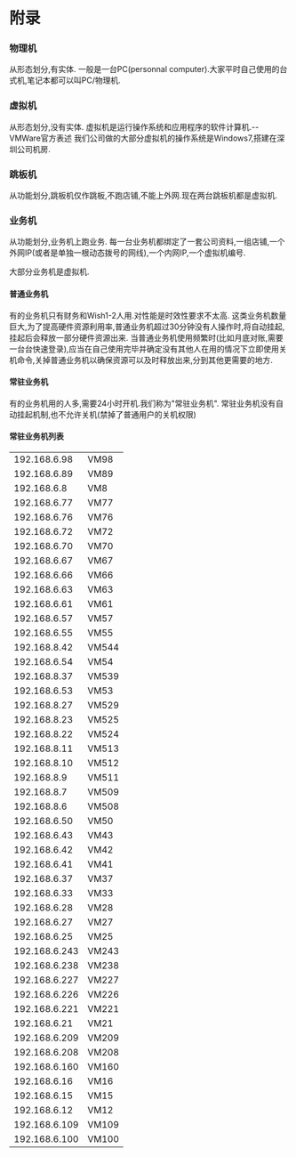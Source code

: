 # 附录

### 物理机
从形态划分,有实体.
一般是一台PC(personnal computer).大家平时自己使用的台式机,笔记本都可以叫PC/物理机.

### 虚拟机
从形态划分,没有实体.
虚拟机是运行操作系统和应用程序的软件计算机.--VMWare官方表述
我们公司做的大部分虚拟机的操作系统是Windows7,搭建在深圳公司机房.

### 跳板机
从功能划分,跳板机仅作跳板,不跑店铺,不能上外网.现在两台跳板机都是虚拟机.

### 业务机
从功能划分,业务机上跑业务.
每一台业务机都绑定了一套公司资料,一组店铺,一个外网IP(或者是单独一根动态拨号的网线),一个内网IP,一个虚拟机编号.

大部分业务机是虚拟机.

#### 普通业务机
有的业务机只有财务和Wish1-2人用.对性能是时效性要求不太高.
这类业务机数量巨大,为了提高硬件资源利用率,普通业务机超过30分钟没有人操作时,将自动挂起,挂起后会释放一部分硬件资源出来.
当普通业务机使用频繁时(比如月底对账,需要一台台快速登录),应当在自己使用完毕并确定没有其他人在用的情况下立即使用关机命令,关掉普通业务机以确保资源可以及时释放出来,分到其他更需要的地方.


#### 常驻业务机
有的业务机用的人多,需要24小时开机.我们称为"常驻业务机".
常驻业务机没有自动挂起机制,也不允许关机(禁掉了普通用户的关机权限)


#### 常驻业务机列表
<table>
	<tr><td>192.168.6.98</td><td>VM98</td></tr>
	<tr><td>192.168.6.89</td><td>VM89</td></tr>
	<tr><td>192.168.6.8</td><td>VM8</td></tr>
	<tr><td>192.168.6.77</td><td>VM77</td></tr>
	<tr><td>192.168.6.76</td><td>VM76</td></tr>
	<tr><td>192.168.6.72</td><td>VM72</td></tr>
	<tr><td>192.168.6.70</td><td>VM70</td></tr>
	<tr><td>192.168.6.67</td><td>VM67</td></tr>
	<tr><td>192.168.6.66</td><td>VM66</td></tr>
	<tr><td>192.168.6.63</td><td>VM63</td></tr>
	<tr><td>192.168.6.61</td><td>VM61</td></tr>
	<tr><td>192.168.6.57</td><td>VM57</td></tr>
	<tr><td>192.168.6.55</td><td>VM55</td></tr>
	<tr><td>192.168.8.42</td><td>VM544</td></tr>
	<tr><td>192.168.6.54</td><td>VM54</td></tr>
	<tr><td>192.168.8.37</td><td>VM539</td></tr>
	<tr><td>192.168.6.53</td><td>VM53</td></tr>
	<tr><td>192.168.8.27</td><td>VM529</td></tr>
	<tr><td>192.168.8.23</td><td>VM525</td></tr>
	<tr><td>192.168.8.22</td><td>VM524</td></tr>
	<tr><td>192.168.8.11</td><td>VM513</td></tr>
	<tr><td>192.168.8.10</td><td>VM512</td></tr>
	<tr><td>192.168.8.9</td><td>VM511</td></tr>
	<tr><td>192.168.8.7</td><td>VM509</td></tr>
	<tr><td>192.168.8.6</td><td>VM508</td></tr>
	<tr><td>192.168.6.50</td><td>VM50</td></tr>
	<tr><td>192.168.6.43</td><td>VM43</td></tr>
	<tr><td>192.168.6.42</td><td>VM42</td></tr>
	<tr><td>192.168.6.41</td><td>VM41</td></tr>
	<tr><td>192.168.6.37</td><td>VM37</td></tr>
	<tr><td>192.168.6.33</td><td>VM33</td></tr>
	<tr><td>192.168.6.28</td><td>VM28</td></tr>
	<tr><td>192.168.6.27</td><td>VM27</td></tr>
	<tr><td>192.168.6.25</td><td>VM25</td></tr>
	<tr><td>192.168.6.243</td><td>VM243</td></tr>
	<tr><td>192.168.6.238</td><td>VM238</td></tr>
	<tr><td>192.168.6.227</td><td>VM227</td></tr>
	<tr><td>192.168.6.226</td><td>VM226</td></tr>
	<tr><td>192.168.6.221</td><td>VM221</td></tr>
	<tr><td>192.168.6.21</td><td>VM21</td></tr>
	<tr><td>192.168.6.209</td><td>VM209</td></tr>
	<tr><td>192.168.6.208</td><td>VM208</td></tr>
	<tr><td>192.168.6.160</td><td>VM160</td></tr>
	<tr><td>192.168.6.16</td><td>VM16</td></tr>
	<tr><td>192.168.6.15</td><td>VM15</td></tr>
	<tr><td>192.168.6.12</td><td>VM12</td></tr>
	<tr><td>192.168.6.109</td><td>VM109</td></tr>
	<tr><td>192.168.6.100</td><td>VM100</td></tr>
</table>

